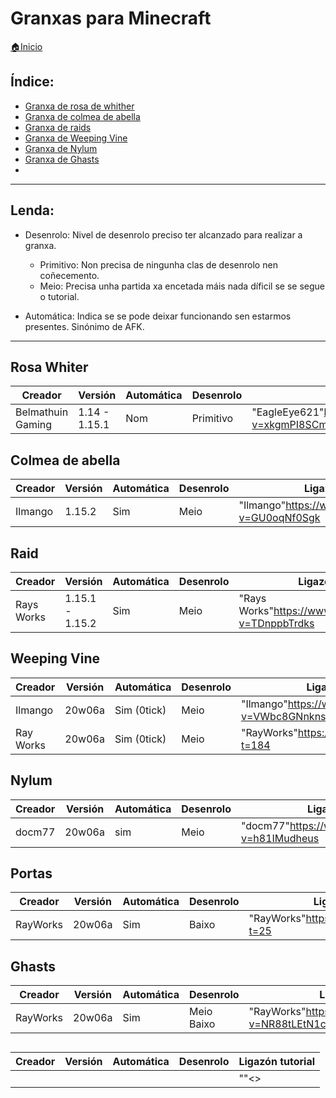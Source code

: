 # Granxas para Minecraft

[🏠Inicio](../../README.md)

## Índice:
* [Granxa de rosa de whither](granxas.md#rosa_whiter)
* [Granxa de colmea de abella](granxas.md#colmea_de_abella)
* [Granxa de raids](granxas.md#raid)
* [Granxa de Weeping Vine](granxas.md#weeping_vine)
* [Granxa de Nylum](granxas.md#nylum)
* [Granxa de Ghasts](granxas.md#ghasts)
* [](granxas.md#)

------
	
## Lenda:
- Desenrolo: Nivel de desenrolo preciso ter alcanzado para realizar a granxa.
	* Primitivo: Non precisa de ningunha clas de desenrolo nen coñecemento.
	* Meio: Precisa unha partida xa encetada máis nada díficil se se segue o tutorial.
	
- Automática: Indica se se pode deixar funcionando sen estarmos presentes. Sinónimo de AFK.

------


## Rosa Whiter

| Creador		| Versión		| Automática	| Desenrolo	| Ligazón tutorial						| 
| ------		| ------		| ------	| ------	| ------							|
| Belmathuin Gaming	| 1.14 - 1.15.1		| Nom		| Primitivo	| "EagleEye621"<https://www.youtube.com/watch?v=xkgmPI8SCmQ>	|


## Colmea de abella

| Creador	| Versión	| Automática	| Desenrolo	| Ligazón tutorial						| 
| ------	| ------	| ------	| ------	| ------							|
| Ilmango	| 1.15.2	| Sim		| Meio		| "Ilmango"<https://www.youtube.com/watch?v=GU0oqNf0Sgk>	|


## Raid

| Creador	| Versión		| Automática	| Desenrolo	| Ligazón tutorial						| 
| ------	| ------		| ------	| ------	| ------							|
| Rays Works	| 1.15.1 - 1.15.2	| Sim		| Meio		| "Rays Works"<https://www.youtube.com/watch?v=TDnppbTrdks>	|


## Weeping Vine

| Creador	| Versión	| Automática	| Desenrolo	| Ligazón tutorial						| 
| ------	| ------	| ------	| ------	| ------							|
| Ilmango	| 20w06a	| Sim (0tick)	| Meio		| "Ilmango"<https://www.youtube.com/watch?v=VWbc8GNnkns>	|
| Ray Works	| 20w06a	| Sim (0tick)	| Meio		| "RayWorks"<https://youtu.be/5ltZXyMrNqY?t=184>		|

## Nylum

| Creador	| Versión	| Automática	| Desenrolo	| Ligazón tutorial					| 
| ------	| ------	| ------	| ------	| ------						|
| docm77	| 20w06a	| sim		| Meio		| "docm77"<https://www.youtube.com/watch?v=h81IMudheus>	|


## Portas

| Creador	| Versión	| Automática	| Desenrolo	| Ligazón tutorial				| 
| ------	| ------	| ------	| ------	| ------					|
| RayWorks	| 20w06a	| Sim		| Baixo		| "RayWorks"<https://youtu.be/5ltZXyMrNqY?t=25>	|


## Ghasts

| Creador	| Versión	| Automática	| Desenrolo	| Ligazón tutorial						| 
| ------	| ------	| ------	| ------	| ------							|
| RayWorks	| 20w06a	| Sim		| Meio Baixo	| "RayWorks"<https://www.youtube.com/watch?v=NR88tLEtN1c>	|


## 

| Creador	| Versión	| Automática	| Desenrolo	| Ligazón tutorial											| 
| ------	| ------	| ------		| ------	| ------													|
| 	| 	| 			| 	| ""<>	|
